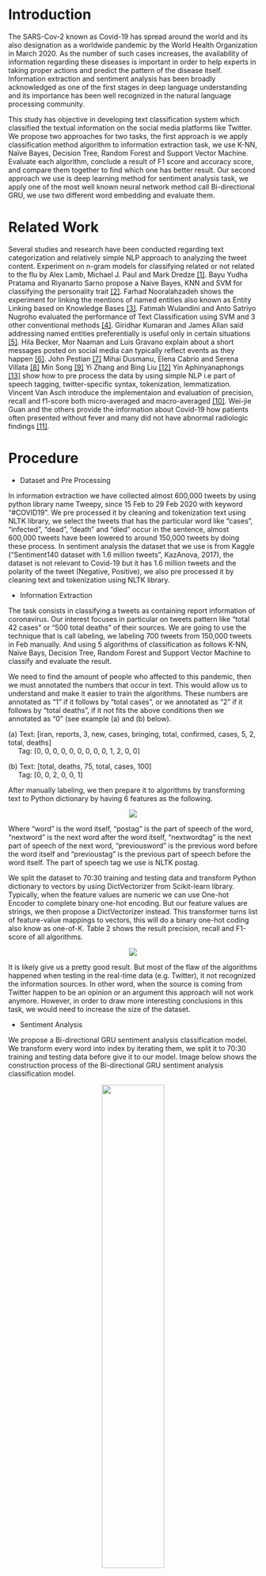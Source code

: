 # Introduction

The SARS-Cov-2 known as Covid-19 has spread around the world and its also designation as a worldwide pandemic by the World Health Organization in March 2020. As the number of such cases increases, the availability of information regarding these diseases is important in order to help experts in taking proper actions and predict the pattern of the disease itself. Information extraction and sentiment analysis has been broadly acknowledged as one of the first stages in deep language understanding and its importance has been well recognized in the natural language processing community.

This study has objective in developing text classification system which classified the textual information on the social media platforms like Twitter. We propose two approaches for two tasks, the first approach is we apply classification method algorithm to information extraction task, we use K-NN, Naïve Bayes, Decision Tree, Random Forest and Support Vector Machine. Evaluate each algorithm, conclude a result of F1 score and accuracy score, and compare them together to find which one has better result. Our second approach we use is deep learning method for sentiment analysis task, we apply one of the most well known neural network method call Bi-directional GRU, we use two different word embedding and evaluate them.

# Related Work

Several studies and research have been conducted regarding text categorization and relatively simple NLP approach to analyzing the tweet content. Experiment on n-gram models for classifying related or not related to the flu by Alex Lamb, Michael J. Paul and Mark Dredze [[1]](#1). Bayu Yudha Pratama and Riyanarto Sarno propose a Naive Bayes,  KNN and SVM for classifying the personality trait [[2]](#2). Farhad Nooralahzadeh shows the experiment for linking the mentions of named entities also known as Entity Linking based on Knowledge Bases [[3]](#3). Fatimah Wulandini and Anto Satriyo Nugroho evaluated the performance of Text Classification using SVM and 3 other conventional methods [[4]](#4). Giridhar Kumaran and James Allan said addressing named entities preferentially is useful only in certain situations [[5]](#5). Hila Becker, Mor Naaman and Luis Gravano explain about a short messages posted on social media can typically reflect events as they happen [[6]](#6). John Pestian [[7]](#7) Mihai Dusmanu, Elena Cabrio and Serena Villata [[8]](#8) Min Song [[9]](#9) Yi Zhang and Bing Liu [[12]](#12) Yin Aphinyanaphongs [[13]](#13) show how to pre process the data by using simple NLP i.e part of speech tagging, twitter-specific syntax, tokenization, lemmatization. Vincent Van Asch introduce the implementaion and evaluation of precision, recall and f1-score both micro-averaged and macro-averaged [[10]](#10). Wei-jie Guan and the others provide the information about Covid-19 how patients often presented without fever and many did not have abnormal radiologic findings [[11]](#11).

# Procedure

- Dataset and Pre Processing <br>

In information extraction we have collected almost 600,000 tweets by using python library name Tweepy, since 15 Feb to 29 Feb 2020 with keyword “#COVID19”. We pre processed it by cleaning and tokenization text using NLTK library, we select the tweets that has the particular word like “cases”, “infected”, “dead”, “death” and “died” occur in the sentence, almost 600,000 tweets have been lowered to around 150,000 tweets by doing these process. In sentiment analysis the dataset that we use is from Kaggle (“Sentiment140 dataset with 1.6 million tweets”, KazAnova, 2017), the dataset is not relevant to Covid-19 but it has 1.6 million tweets and the polarity of the tweet (Negative, Positive), we also pre processed it by cleaning text and tokenization using NLTK library.

- Information Extraction <br>

The task consists in classifying a tweets as containing report information of coronavirus. Our interest focuses in particular on tweets pattern like “total 42 cases” or “500 total deaths” of their sources. We are going to use the technique that is call labeling, we labeling 700 tweets from 150,000 tweets in Feb manually. And using 5 algorithms of classification as follows K-NN, Naïve Bays, Decision Tree, Random Forest and Support Vector Machine to classify and evaluate the result.

We need to find the amount of people who affected to this pandemic, then we must annotated the numbers that occur in text. This would allow us to understand and make it easier to train the algorithms. These numbers are annotated as “1” if it follows by “total cases”, or we annotated as “2” if it follows by “total deaths”, if it not fits the above conditions then we annotated as “0” (see example (a) and (b) below).

(a) Text: [iran, reports, 3, new, cases, bringing, total, confirmed, cases, 5, 2, total, deaths] <br>
&nbsp;&nbsp;&nbsp;&nbsp;&nbsp;Tag: [0, 0, 0, 0, 0, 0, 0, 0, 0, 1, 2, 0, 0]
  
(b) Text: [total, deaths, 75, total, cases, 100] <br>
&nbsp;&nbsp;&nbsp;&nbsp;&nbsp;Tag: [0, 0, 2, 0, 0, 1]

After manually labeling, we then prepare it to algorithms by transforming text to Python dictionary by having 6 features as the following.

<p align="center">
  <img src="../main/readme-img/table1.PNG" />
</p>

Where “word” is the word itself,  “postag” is the part of speech of the word, “nextword” is the next word after the word itself, “nextwordtag” is the next part of speech of the next word, “previousword” is the previous word before the word itself and “previoustag” is the previous part of speech before the word itself. The part of speech tag we use is NLTK postag.

We split the dataset to 70:30 training and testing data and transform Python dictionary to vectors by using DictVectorizer from Scikit-learn library. Typically, when the feature values are numeric we can use One-hot Encoder to complete binary one-hot encoding. But our feature values are strings, we then propose a DictVectorizer instead. This transformer  turns list of feature-value mappings to vectors, this will do a binary one-hot coding also know as one-of-K. Table 2 shows the result precision, recall and F1-score of all algorithms.

<p align="center">
  <img src="../main/readme-img/table2.PNG" />
</p>

It is likely give us a pretty good result. But most of the flaw of the algorithms happened when testing in the real-time data (e.g. Twitter), it not recognized the information sources. In other word, when the source is coming from Twitter happen to be an opinion or an argument this approach will not work anymore. However, in order to draw more interesting conclusions in this task, we would need to increase the size of the dataset.

- Sentiment Analysis <br>

We propose a Bi-directional GRU sentiment analysis classification model. We transform every word into index by iterating them, we split it to 70:30 training and testing data before give it to our model. Image below shows the construction process of the Bi-directional GRU sentiment analysis classification model.

<p align="center">
  <img src="../main/readme-img/figure1.png" width="50%" height="50%"/>
</p>

Where the embedding layer is the layer for pre-trained word embedding, dropout layer is for prevent overfitting by set input to 0 each step during training with particular rate, bi-directional gru layer is the model bi-directional with gated recurrent unit, this model separate sequence to 2 direction, one from left to right and the other right to left and concatenating together, fully-connected layer is basic neural network layer which complies the data by previous layer to form the final output, sigmoid layer is consider as the output from the fully-connected layer, the output use sigmoid function activation which return the result value in the range 0 to 1.

<p align="center">
  <img src="../main/readme-img/table345.PNG"/>
</p>

it shows us that the English word embedding has better accuracy than Covid-19 word embedding, because our dataset we use to train is not related to Covid-19.

# Discussion and Future work

This study investigated information extraction and sentiment analysis on Twitter data. The main goal is to study and sharing the work of every method that we are used, we propose a very few approaches on each two main tasks and evaluate them. These tasks are particularly relevant when applied to social media data and the Covid-19 global pandemic.

The main issue of information extraction on Twitter is the dataset, we are labeling the dataset by manually unlike the sentiment analysis task we use a ready-to-use dataset. Thus, the dataset on information extraction is limited, which give the algorithms not comprehensive to a real-time text, bringing us to limited result and accuracy. Although, even sentiment analysis has a ready-to-use dataset it still has the problem. The main problem is Kaggle dataset that we downloaded is not relevant to Covid-19, it will give us low accuracy to classify the sentiment in real-time text that related to Covid-19. Both tasks need to improve and perfect in the next experiment.

In future work. We will focus on extending and increasing the datasets of information extraction by augmentation method, and exploring more on sentiment analysis dataset in order to have more reliability in real-time use.

# References

<a id="1">[1]</a> 
Alex Lamb. (2013). Separating Fact from Fear: Tracking Flu Infections on Twitter. Johns Hopkins University. <br>
<a id="2">[2]</a> 
Bayu Yudha Pratama. (2018). Personality Classification Based on Twitter Text using Naive 	Bayes, KNN and SVM. University of Indonesia. <br>
<a id="3">[3]</a> 
Farhad Nooralahzadeh. (2017). Adapting Semantic Spreading Activation to Entity Linking in Text. INRIA Sophia Antipolis. <br>
<a id="4">[4]</a> 
Fatimah Wulandini. (2009). Text Classification Using Support Vector Machine for 	Webmining Based Spatio Temporal Analysis of the Spread of Tropical Diseases. 	Swiss German University. <br>
<a id="5">[5]</a>
Giridhar Kumaran. (2004). Text Classification and Named Entities for New Event Detection. University of Massachusetts Amherst. <br>
<a id="6">[6]</a>
Hila Becker. (2011). Beyond Trending Topics: Real-World Event Identification on Twitter. Columbia University. <br>
<a id="7">[7]</a> 
John Pestian. (2010). Suicide Note Classification using Natural Language Processing: A Content Analysis. Cincinnati Children’s Hospital Medical Center. <br>
<a id="8">[8]</a> 
Mihai Dusmanu. (2017). Argument Mining on Twitter: Arguments, Facts and Sources. 	University Cote d'Azur. <br>
<a id="9">[9]</a> 
Min Song. (2015). Entity and relation extraction for public knowledge discovery. Yonsei University. <br>
<a id="10">[10]</a> 
Vincent Van Asch. (2013). Macro- and micro-averaged evaluation measures [[BASIC 	DRAFT]]. University of Antwerp. <br>
<a id="11">[11]</a> 
Wei-jie Guan. (2019). Clinical Characteristics of Coronavirus Disease 2019 in China.	Hospital of Guangzhou Medical University. <br>
<a id="12">[12]</a> 
Yi Zhang. (2007). Semantic Text Classification of Emergent Disease Reports. University of Illinois. <br>
<a id="13">[13]</a> 
Yin Aphinyanophongs. (2016). Text Classification for Automatic Detection of E-Cigarette Use and Use For Smoking Cessation From Twitter: A Feasibility Pilot. NYU Langone Medical Center.